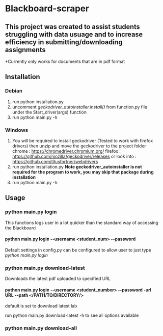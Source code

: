 # Blackboard-scraper

## This project was created to assist students struggling with data usuage and to increase efficiency in submitting/downloading assignments
*Currently only works for documents that are in pdf format 

## Installation 
### Debian
 
1) run python installation.py
2) uncomment *geckodriver_autoinstaller.install()* from function.py file under the Start_driver(args) function 
3) run python main.py -h

### Windows 

1) You will be required to install geckodriver (Tested to work with firefox drivers) then unzip and move the geckodriver to the project folder
   chrome : https://chromedriver.chromium.org/
   firefox : https://github.com/mozilla/geckodriver/releases
   or look into : https://github.com/titusfortner/webdrivers
2) run python installation.py **Note geckodriver_autoinstaller is not required for the program to work, you may skip that package during installation**
3) run python main.py -h

## Usage

### python main.py login

This functions logs user in a lot quicker than the standard way of accessing the Blackboard

#### python main.py login --username <student_num> --password <password>

Default settings in config.py can be configured to allow user to just type *python main.py login*

### python main.py download-latest 

Downloads the latest pdf uploaded to specified URL

#### python main.py login --username <student_number> --password <password> -url URL --path </PATH/TO/DIRECTORY/>
default is set to download latest lab

run python main.py download-latest -h to see all options available 

### python main.py download-all 





